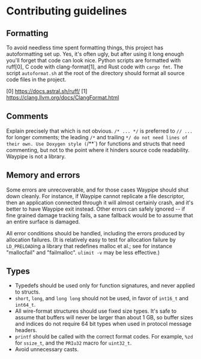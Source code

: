 Contributing guidelines
===============================================================================

## Formatting

To avoid needless time spent formatting things, this project has autoformatting
set up. Yes, it's often ugly, but after using it long enough you'll forget that
code can look nice. Python scripts are formatted with ruff[0], C code with
clang-format[1], and Rust code with `cargo fmt`. The script `autoformat.sh`
at the root of the directory should format all source code files in the project.

[0] https://docs.astral.sh/ruff/
[1] https://clang.llvm.org/docs/ClangFormat.html

## Comments

Explain precisely that which is not obvious. `/* ... */` is preferred to
`// ...` for longer comments; the leading `/*` and trailing
`*/ do not need lines of their own. Use Doxygen style (`/\*\*\`) for functions
and structs that need commenting, but not to the point where it hinders source
code readability. Waypipe is not a library.

## Memory and errors

Some errors are unrecoverable, and for those cases Waypipe should shut down
cleanly. For instance, if Waypipe cannot replicate a file descriptor, then an
application connected through it will almost certainly crash, and it's better to
have Waypipe exit instead. Other errors can safely ignored -- if fine grained
damage tracking fails, a sane fallback would be to assume that an entire surface
is damaged.

All error conditions should be handled, including the errors produced by
allocation failures. (It is relatively easy to test for allocation failure by
`LD_PRELOAD`ing a library that redefines malloc et al.; see for instance
"mallocfail" and "failmalloc". `ulimit -v` may be less effective.)

## Types

- Typedefs should be used only for function signatures, and never applied to
  structs.
- `short`, `long`, and `long long` should not be used, in favor of `int16_t` and
  `int64_t`.
- All wire-format structures should use fixed size types. It's safe to assume
  that buffers will never be larger than about 1 GB, so buffer sizes and indices
  do not require 64 bit types when used in protocol message headers.
- `printf` should be called with the correct format codes. For example, `%zd`
  for `ssize_t`, and the `PRIu32` macro for `uint32_t`.
- Avoid unnecessary casts.
